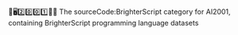 🧠️🖥️2️⃣️0️⃣️0️⃣️1️⃣️💾️📜️ The sourceCode:BrighterScript category for AI2001, containing BrighterScript programming language datasets
